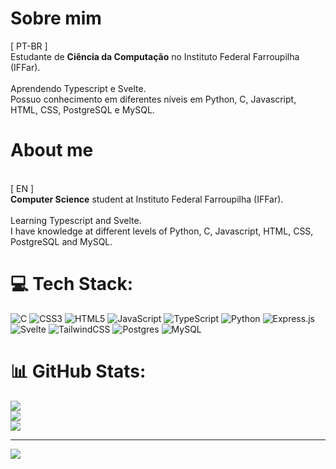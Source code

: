 # Sobre mim
[ PT-BR ]<br>Estudante de **Ciência da Computação** no Instituto Federal Farroupilha<br>(IFFar).<br><br>Aprendendo Typescript e Svelte.<br>Possuo conhecimento em diferentes níveis em Python, C, Javascript,<br>HTML, CSS, PostgreSQL e MySQL.<br>

# About me
<br>[ EN ]<br>**Computer Science** student at Instituto Federal Farroupilha (IFFar).<br><br>Learning Typescript and Svelte.<br>I have knowledge at different levels of Python, C, Javascript, HTML, CSS,<br>PostgreSQL and MySQL.

# 💻 Tech Stack:
![C](https://img.shields.io/badge/c-%2300599C.svg?style=for-the-badge&logo=c&logoColor=white) ![CSS3](https://img.shields.io/badge/css3-%231572B6.svg?style=for-the-badge&logo=css3&logoColor=white) ![HTML5](https://img.shields.io/badge/html5-%23E34F26.svg?style=for-the-badge&logo=html5&logoColor=white) ![JavaScript](https://img.shields.io/badge/javascript-%23323330.svg?style=for-the-badge&logo=javascript&logoColor=%23F7DF1E) ![TypeScript](https://img.shields.io/badge/typescript-%23007ACC.svg?style=for-the-badge&logo=typescript&logoColor=white) ![Python](https://img.shields.io/badge/python-3670A0?style=for-the-badge&logo=python&logoColor=ffdd54) ![Express.js](https://img.shields.io/badge/express.js-%23404d59.svg?style=for-the-badge&logo=express&logoColor=%2361DAFB) ![Svelte](https://img.shields.io/badge/svelte-%23f1413d.svg?style=for-the-badge&logo=svelte&logoColor=white) ![TailwindCSS](https://img.shields.io/badge/tailwindcss-%2338B2AC.svg?style=for-the-badge&logo=tailwind-css&logoColor=white) ![Postgres](https://img.shields.io/badge/postgres-%23316192.svg?style=for-the-badge&logo=postgresql&logoColor=white) ![MySQL](https://img.shields.io/badge/mysql-%2300f.svg?style=for-the-badge&logo=mysql&logoColor=white)
# 📊 GitHub Stats:
![](https://github-readme-stats.vercel.app/api?username=Gabriel-RQ&theme=synthwave&hide_border=false&include_all_commits=true&count_private=false)<br/>
![](https://github-readme-streak-stats.herokuapp.com/?user=Gabriel-RQ&theme=synthwave&hide_border=false)<br/>
![](https://github-readme-stats.vercel.app/api/top-langs/?username=Gabriel-RQ&theme=synthwave&hide_border=false&include_all_commits=true&count_private=false&layout=compact)

---
[![](https://visitcount.itsvg.in/api?id=Gabriel-RQ&icon=0&color=11)](https://visitcount.itsvg.in)

<!-- Proudly created with GPRM ( https://gprm.itsvg.in ) -->
